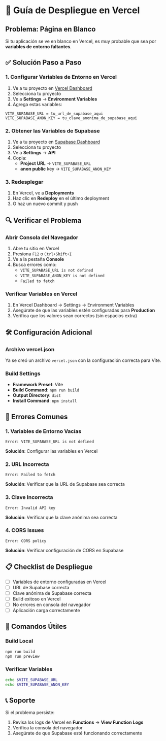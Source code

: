 # 🚀 Guía de Despliegue en Vercel

## Problema: Página en Blanco

Si tu aplicación se ve en blanco en Vercel, es muy probable que sea por **variables de entorno faltantes**.

## ✅ Solución Paso a Paso

### 1. Configurar Variables de Entorno en Vercel

1. Ve a tu proyecto en [Vercel Dashboard](https://vercel.com/dashboard)
2. Selecciona tu proyecto
3. Ve a **Settings** → **Environment Variables**
4. Agrega estas variables:

```
VITE_SUPABASE_URL = tu_url_de_supabase_aqui
VITE_SUPABASE_ANON_KEY = tu_clave_anonima_de_supabase_aqui
```

### 2. Obtener las Variables de Supabase

1. Ve a tu proyecto en [Supabase Dashboard](https://supabase.com/dashboard)
2. Selecciona tu proyecto
3. Ve a **Settings** → **API**
4. Copia:
   - **Project URL** → `VITE_SUPABASE_URL`
   - **anon public** key → `VITE_SUPABASE_ANON_KEY`

### 3. Redesplegar

1. En Vercel, ve a **Deployments**
2. Haz clic en **Redeploy** en el último deployment
3. O haz un nuevo commit y push

## 🔍 Verificar el Problema

### Abrir Consola del Navegador
1. Abre tu sitio en Vercel
2. Presiona `F12` o `Ctrl+Shift+I`
3. Ve a la pestaña **Console**
4. Busca errores como:
   - `VITE_SUPABASE_URL is not defined`
   - `VITE_SUPABASE_ANON_KEY is not defined`
   - `Failed to fetch`

### Verificar Variables en Vercel
1. En Vercel Dashboard → Settings → Environment Variables
2. Asegúrate de que las variables estén configuradas para **Production**
3. Verifica que los valores sean correctos (sin espacios extra)

## 🛠️ Configuración Adicional

### Archivo vercel.json
Ya se creó un archivo `vercel.json` con la configuración correcta para Vite.

### Build Settings
- **Framework Preset**: Vite
- **Build Command**: `npm run build`
- **Output Directory**: `dist`
- **Install Command**: `npm install`

## 🚨 Errores Comunes

### 1. Variables de Entorno Vacías
```
Error: VITE_SUPABASE_URL is not defined
```
**Solución**: Configurar las variables en Vercel

### 2. URL Incorrecta
```
Error: Failed to fetch
```
**Solución**: Verificar que la URL de Supabase sea correcta

### 3. Clave Incorrecta
```
Error: Invalid API key
```
**Solución**: Verificar que la clave anónima sea correcta

### 4. CORS Issues
```
Error: CORS policy
```
**Solución**: Verificar configuración de CORS en Supabase

## 📋 Checklist de Despliegue

- [ ] Variables de entorno configuradas en Vercel
- [ ] URL de Supabase correcta
- [ ] Clave anónima de Supabase correcta
- [ ] Build exitoso en Vercel
- [ ] No errores en consola del navegador
- [ ] Aplicación carga correctamente

## 🔧 Comandos Útiles

### Build Local
```bash
npm run build
npm run preview
```

### Verificar Variables
```bash
echo $VITE_SUPABASE_URL
echo $VITE_SUPABASE_ANON_KEY
```

## 📞 Soporte

Si el problema persiste:
1. Revisa los logs de Vercel en **Functions** → **View Function Logs**
2. Verifica la consola del navegador
3. Asegúrate de que Supabase esté funcionando correctamente